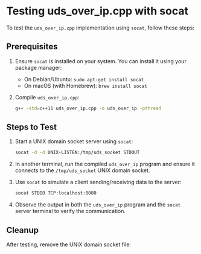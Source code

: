 # Testing uds_over_ip.cpp with socat

To test the `uds_over_ip.cpp` implementation using `socat`, follow these steps:

## Prerequisites
1. Ensure `socat` is installed on your system. You can install it using your package manager:
    - On Debian/Ubuntu: `sudo apt-get install socat`
    - On macOS (with Homebrew): `brew install socat`

2. Compile `uds_over_ip.cpp`:
    ```bash
    g++ -std=c++11 uds_over_ip.cpp -o uds_over_ip -pthread
    ```

## Steps to Test

1. Start a UNIX domain socket server using `socat`:
    ```bash
    socat -d -d UNIX-LISTEN:/tmp/uds_socket STDOUT
    ```

2. In another terminal, run the compiled `uds_over_ip` program and ensure it connects to the `/tmp/uds_socket` UNIX domain socket.

3. Use `socat` to simulate a client sending/receiving data to the server:
    ```bash
    socat STDIO TCP:localhost:8080
    ```

4. Observe the output in both the `uds_over_ip` program and the `socat` server terminal to verify the communication.

## Cleanup
After testing, remove the UNIX domain socket file:
